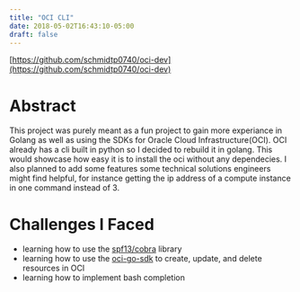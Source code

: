 ```yaml
---
title: "OCI CLI"
date: 2018-05-02T16:43:10-05:00
draft: false
---
```


[https://github.com/schmidtp0740/oci-dev](https://github.com/schmidtp0740/oci-dev)

# Abstract
This project was purely meant as a fun project to gain more experiance in Golang as well as using the SDKs for Oracle Cloud Infrastructure(OCI). OCI already has a cli built in python so I decided to rebuild it in golang. This would showcase how easy it is to install the oci without any dependecies. I also planned to add some features some technical solutions engineers might find helpful, for instance getting the ip address of a compute instance in one command instead of 3.

# Challenges I Faced
- learning how to use the [spf13/cobra](https://github.com/spf13/cobra) library
- learning how to use the [oci-go-sdk](https://github.com/oracle/oci-go-sdk) to create, update, and delete resources in OCI
- learning how to implement bash completion

